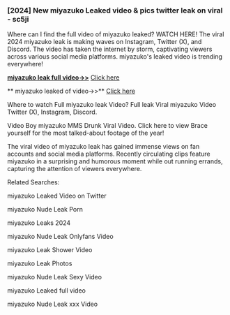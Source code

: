 ### [2024] New  miyazuko Leaked video & pics twitter leak on viral - sc5ji
Where can I find the full video of  miyazuko leaked? WATCH HERE! The viral 2024  miyazuko leak is making waves on Instagram, Twitter (X), and Discord. The video has taken the internet by storm, captivating viewers across various social media platforms.  miyazuko's leaked video is trending everywhere!


**[ miyazuko leak full video->>](http://wildbook.top/wildbook8git)** [Click here](http://wildbook.top/wildbook8git)

** miyazuko leaked of video->>** [Click here](http://wildbook.top/wildbook8git)


Where to watch Full  miyazuko leak Video? Full leak Viral  miyazuko Video Twitter (X), Instagram, Discord.

Video Boy  miyazuko MMS Drunk Viral Video. Click here to view Brace yourself for the most talked-about footage of the year!

The viral video of  miyazuko leak has gained immense views on fan accounts and social media platforms. Recently circulating clips feature  miyazuko in a surprising and humorous moment while out running errands, capturing the attention of viewers everywhere.


Related Searches:

 miyazuko Leaked Video on Twitter

 miyazuko Nude Leak Porn

 miyazuko Leaks 2024

 miyazuko Nude Leak Onlyfans Video

 miyazuko Leak Shower Video

 miyazuko Leak Photos

 miyazuko Nude Leak Sexy Video

 miyazuko Leaked full video

 miyazuko Nude Leak xxx Video

